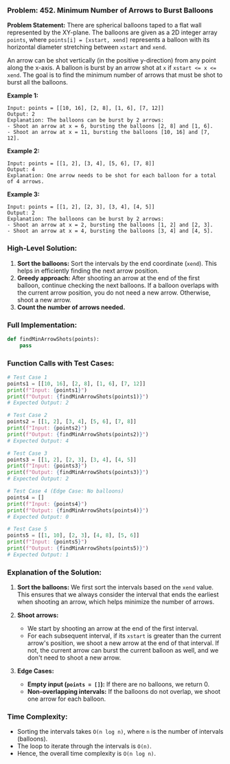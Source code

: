 ### Problem: 452. Minimum Number of Arrows to Burst Balloons

**Problem Statement:**
There are spherical balloons taped to a flat wall represented by the XY-plane. The balloons are given as a 2D integer array `points`, where `points[i] = [xstart, xend]` represents a balloon with its horizontal diameter stretching between `xstart` and `xend`.

An arrow can be shot vertically (in the positive y-direction) from any point along the x-axis. A balloon is burst by an arrow shot at `x` if `xstart <= x <= xend`. The goal is to find the minimum number of arrows that must be shot to burst all the balloons.

**Example 1:**
```
Input: points = [[10, 16], [2, 8], [1, 6], [7, 12]]
Output: 2
Explanation: The balloons can be burst by 2 arrows:
- Shoot an arrow at x = 6, bursting the balloons [2, 8] and [1, 6].
- Shoot an arrow at x = 11, bursting the balloons [10, 16] and [7, 12].
```

**Example 2:**
```
Input: points = [[1, 2], [3, 4], [5, 6], [7, 8]]
Output: 4
Explanation: One arrow needs to be shot for each balloon for a total of 4 arrows.
```

**Example 3:**
```
Input: points = [[1, 2], [2, 3], [3, 4], [4, 5]]
Output: 2
Explanation: The balloons can be burst by 2 arrows:
- Shoot an arrow at x = 2, bursting the balloons [1, 2] and [2, 3].
- Shoot an arrow at x = 4, bursting the balloons [3, 4] and [4, 5].
```

### High-Level Solution:
1. **Sort the balloons:** Sort the intervals by the end coordinate (`xend`). This helps in efficiently finding the next arrow position.
2. **Greedy approach:** After shooting an arrow at the end of the first balloon, continue checking the next balloons. If a balloon overlaps with the current arrow position, you do not need a new arrow. Otherwise, shoot a new arrow.
3. **Count the number of arrows needed.**

### Full Implementation:

```python
def findMinArrowShots(points):
    pass
```

### Function Calls with Test Cases:

```python
# Test Case 1
points1 = [[10, 16], [2, 8], [1, 6], [7, 12]]
print(f"Input: {points1}")
print(f"Output: {findMinArrowShots(points1)}")
# Expected Output: 2

# Test Case 2
points2 = [[1, 2], [3, 4], [5, 6], [7, 8]]
print(f"Input: {points2}")
print(f"Output: {findMinArrowShots(points2)}")
# Expected Output: 4

# Test Case 3
points3 = [[1, 2], [2, 3], [3, 4], [4, 5]]
print(f"Input: {points3}")
print(f"Output: {findMinArrowShots(points3)}")
# Expected Output: 2

# Test Case 4 (Edge Case: No balloons)
points4 = []
print(f"Input: {points4}")
print(f"Output: {findMinArrowShots(points4)}")
# Expected Output: 0

# Test Case 5
points5 = [[1, 10], [2, 3], [4, 8], [5, 6]]
print(f"Input: {points5}")
print(f"Output: {findMinArrowShots(points5)}")
# Expected Output: 1
```

### Explanation of the Solution:
1. **Sort the balloons:** We first sort the intervals based on the `xend` value. This ensures that we always consider the interval that ends the earliest when shooting an arrow, which helps minimize the number of arrows.
   
2. **Shoot arrows:** 
   - We start by shooting an arrow at the end of the first interval.
   - For each subsequent interval, if its `xstart` is greater than the current arrow's position, we shoot a new arrow at the end of that interval. If not, the current arrow can burst the current balloon as well, and we don't need to shoot a new arrow.

3. **Edge Cases:**
   - **Empty input (`points = []`):** If there are no balloons, we return 0.
   - **Non-overlapping intervals:** If the balloons do not overlap, we shoot one arrow for each balloon.

### Time Complexity:
- Sorting the intervals takes `O(n log n)`, where `n` is the number of intervals (balloons).
- The loop to iterate through the intervals is `O(n)`.
- Hence, the overall time complexity is `O(n log n)`.